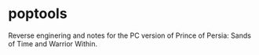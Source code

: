 # poptools
Reverse enginering and notes for the PC version of Prince of Persia: Sands of Time and Warrior Within.
